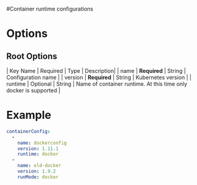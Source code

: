 #Container runtime configurations

# Options
## Root Options
| Key Name | Required | Type | Description|
| name | __Required__ | String | Configuration name |
| version | __Required__ | String | Kubernetes version |
| runtime | Optional | String | Name of container runtime. At this time only docker is supported |

# Example
```yaml
containerConfig:
  - 
    name: dockerconfig
    version: 1.11.1
    runtime: docker
  -
    name: old-docker
    version: 1.9.2
    runMode: docker
```